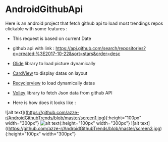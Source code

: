 # AndroidGithubApi

Here is an android project that fetch github api to load most trendings repos clickable with some features :

- This request is based on current Date

- github api with link : https://api.github.com/search/repositories?q=created:%3E2017-10-22&sort=stars&order=desc

- [Glide](https://github.com/bumptech/glide) library to load picture dynamically 

- [CardView](https://developer.android.com/guide/topics/ui/layout/cardview) to display datas on layout

- [Recyclerview](https://developer.android.com/guide/topics/ui/layout/recyclerview) to load dynamically datas

- [Volley](https://developer.android.com/training/volley/) library to fetch Json data from github API

- Here is how does it looks like :

![alt text]((https://github.com/azze-r/AndroidGithubTrends/blob/master/screen1.jpg){:height="100px" width="300px"}
![alt text](https://github.com/azze-r/AndroidGithubTrends/blob/master/screen2.jpg){:height="100px" width="300px"}
![alt text]((https://github.com/azze-r/AndroidGithubTrends/blob/master/screen3.jpg){:height="100px" width="300px"}
